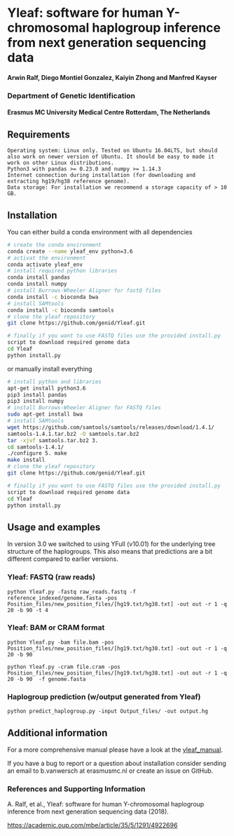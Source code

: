 # Yleaf: software for human Y-chromosomal haplogroup inference from next generation sequencing data

#### Arwin Ralf, Diego Montiel Gonzalez, Kaiyin Zhong and Manfred Kayser

### Department of Genetic Identification 
#### Erasmus MC University Medical Centre Rotterdam, The Netherlands

## Requirements

    Operating system: Linux only. Tested on Ubuntu 16.04LTS, but should also work on newer version of Ubuntu. It should be easy to made it work on other Linux distributions. 
    Python3 with pandas >= 0.23.0 and numpy >= 1.14.3
    Internet connection during installation (for downloading and extracting hg19/hg38 reference genome).
    Data storage: For installation we recommend a storage capacity of > 10 GB. 

## Installation

You can either build a conda environment with all dependencies

```bash
# create the conda environment
conda create --name yleaf_env python=3.6
# activat the environment
conda activate yleaf_env
# install required python libraries
conda install pandas
conda install numpy
# install Burrows-Wheeler Aligner for fastQ files
conda install -c bioconda bwa
# install SAMtools
conda install -c bioconda samtools
# clone the yleaf repository
git clone https://github.com/genid/Yleaf.git

# finally if you want to use FASTQ files use the provided install.py
script to download required genome data
cd Yleaf
python install.py
```      
or manually install everything
```bash
# install python and libraries
apt-get install python3.6
pip3 install pandas
pip3 install numpy
# install Burrows-Wheeler Aligner for FASTQ files
sudo apt-get install bwa
# install SAMtools
wget https://github.com/samtools/samtools/releases/download/1.4.1/
samtools-1.4.1.tar.bz2 -O samtools.tar.bz2
tar -xjvf samtools.tar.bz2 3. 
cd samtools-1.4.1/
./configure 5. make
make install
# clone the yleaf repository
git clone https://github.com/genid/Yleaf.git

# finally if you want to use FASTQ files use the provided install.py
script to download required genome data
cd Yleaf
python install.py
```
## Usage and examples

In version 3.0 we switched to using YFull (v10.01) for the underlying tree structure of the haplogroups.
 This also means that predictions are a bit different compared to earlier versions.
### Yleaf: FASTQ (raw reads)
    
    python Yleaf.py -fastq raw_reads.fastq -f reference_indexed/genome.fasta -pos Position_files/new_position_files/[hg19.txt/hg38.txt] -out out -r 1 -q 20 -b 90 -t 4
        
### Yleaf: BAM or CRAM format
    
    python Yleaf.py -bam file.bam -pos Position_files/new_position_files/[hg19.txt/hg38.txt] -out out -r 1 -q 20 -b 90 

    python Yleaf.py -cram file.cram -pos Position_files/new_position_files/[hg19.txt/hg38.txt] -out out -r 1 -q 20 -b 90  -f genome.fasta

### Haplogroup prediction (w/output generated from Yleaf)

    python predict_haplogroup.py -input Output_files/ -out output.hg

## Additional information

For a more comprehensive manual please have a look at the [yleaf_manual](yleaf_manual.pdf).

If you have a bug to report or a question about installation consider sending an email to 
 b.vanwersch at erasmusmc.nl or create an issue on GitHub.


### References and Supporting Information
A. Ralf, et al., Yleaf: software for human Y-chromosomal haplogroup inference from next generation sequencing data (2018).

https://academic.oup.com/mbe/article/35/5/1291/4922696


